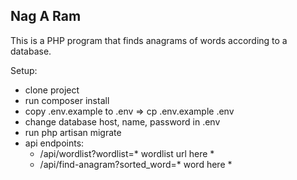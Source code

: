 ## Nag A Ram

This is a PHP program that finds anagrams of words according to a database.

Setup:
* clone project
* run composer install
* copy .env.example to .env => cp .env.example .env
* change database host, name, password in .env
* run php artisan migrate
* api endpoints:
  * /api/wordlist?wordlist=* wordlist url here *
  * /api/find-anagram?sorted_word=* word here *
